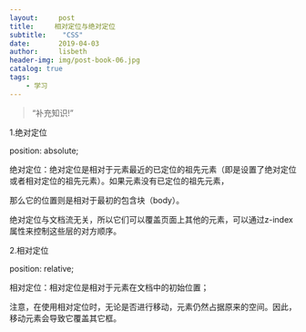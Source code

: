 ```yaml
---
layout:     post
title:     相对定位与绝对定位
subtitle:    "CSS"
date:       2019-04-03
author:     lisbeth
header-img: img/post-book-06.jpg
catalog: true
tags:
    - 学习
---
```


> “补充知识!”

1.绝对定位

position: absolute;

绝对定位：绝对定位是相对于元素最近的已定位的祖先元素（即是设置了绝对定位或者相对定位的祖先元素）。如果元素没有已定位的祖先元素，

那么它的位置则是相对于最初的包含块（body）。

绝对定位与文档流无关，所以它们可以覆盖页面上其他的元素，可以通过z-index属性来控制这些层的对方顺序。

2.相对定位

position: relative;

相对定位：相对定位是相对于元素在文档中的初始位置；

注意，在使用相对定位时，无论是否进行移动，元素仍然占据原来的空间。因此，移动元素会导致它覆盖其它框。
